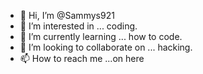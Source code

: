 - 👋 Hi, I’m @Sammys921
- 👀 I’m interested in ... coding. 
- 🌱 I’m currently learning ... how to code. 
- 💞️ I’m looking to collaborate on ... hacking. 
- 📫 How to reach me ...on here

<!---
Sammys921/Sammys921 is a ✨ special ✨ repository because its `README.md` (this file) appears on your GitHub profile.
You can click the Preview link to take a look at your changes.
--->
